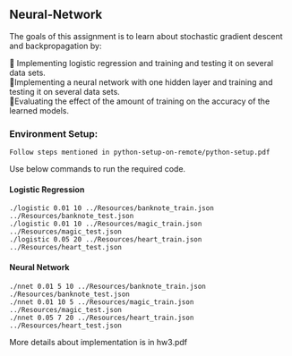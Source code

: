 ## Neural-Network

The goals of this assignment is to learn about stochastic gradient descent and backpropagation by:

 Implementing logistic regression and training and testing it on several data sets.\
 Implementing a neural network with one hidden layer and training and testing it on several data sets.\
 Evaluating the effect of the amount of training on the accuracy of the learned models.


### Environment Setup:
```
Follow steps mentioned in python-setup-on-remote/python-setup.pdf
```


Use below commands to run the required code.

#### Logistic Regression
```
./logistic 0.01 10 ../Resources/banknote_train.json ../Resources/banknote_test.json 
./logistic 0.01 10 ../Resources/magic_train.json ../Resources/magic_test.json 
./logistic 0.05 20 ../Resources/heart_train.json ../Resources/heart_test.json 
```

#### Neural Network
```
./nnet 0.01 5 10 ../Resources/banknote_train.json ./Resources/banknote_test.json 
./nnet 0.01 10 5 ../Resources/magic_train.json ../Resources/magic_test.json 
./nnet 0.05 7 20 ../Resources/heart_train.json ../Resources/heart_test.json 
```

More details about implementation is in hw3.pdf
